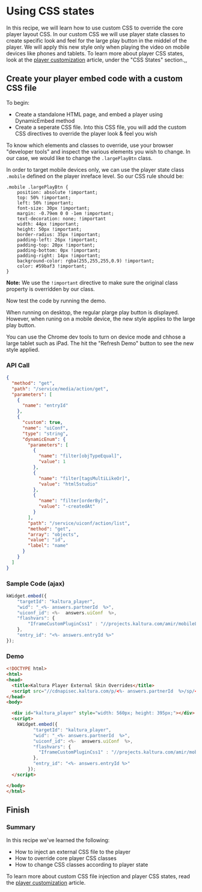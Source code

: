 <!--METADATA
{
  "icon": "eye",
  "sortOrder": 80,
  "tags": [
    "css",
    "player",
    "state",
    "mobile",
    "button",
    "style",
    "media"
  ],
  "keywords": [
    "css",
    "player",
    "state",
    "mobile",
    "button",
    "style"
  ],
  "summary": "Set different large play button between mobile and desktop - Using CSS States"
}
-->

# Using CSS states
In this recipe, we will learn how to use custom CSS to override the core player layout CSS. 
In our custom CSS we will use player state classes to create specific look and feel for the large play button in the middel of the player. 
We will apply this new style only when playing the video on mobile devices like phones and tablets.
To learn more about player CSS states, look at the [player customization](https://vpaas.kaltura.com/documentation/04_Web-Video-Player/Player-Customization.html) article, under the "CSS States" section.,,

## Create your player embed code with a custom CSS file
To begin:
* Create a standalone HTML page, and embed a player using DynamicEmbed method
* Create a seperate CSS file. Into this CSS file, you will add the custom CSS directives to override the player look & feel you wish

To know which elements and classes to override, use your browser "developer tools" and inspect the various elements you wish to change.  In our case, we would like to change the ```.largePlayBtn``` class.

In order to target mobile devices only, we can use the player state class ```.mobile``` defined on the player inreface level. So our CSS rule should be:

```
.mobile .largePlayBtn {
	position: absolute !important;
	top: 50% !important;
	left: 50% !important;
	font-size: 30px !important;
	margin: -0.79em 0 0 -1em !important;
	text-decoration: none; !important
	width: 44px !important;
	height: 50px !important;
	border-radius: 35px !important;
	padding-left: 26px !important;
	padding-top: 20px !important;	
	padding-bottom: 0px !important;
	padding-right: 14px !important;
	background-color: rgba(255,255,255,0.9) !important; 
	color: #59baf3 !important;
}
```
**Note:** We use the ```!important``` directive to make sure the original class property is overridden by our class.

Now test the code by running the demo. 

When running on desktop, the regular plarge play button is displayed. However, when runing on a mobile device, the new style applies to the large play button. 

You can use the Chrome dev tools to turn on device mode and chhose a large tablet such as iPad. The hit the "Refresh Demo" button to see the new style applied.

### API Call
```json
{
  "method": "get",
  "path": "/service/media/action/get",
  "parameters": [
    {
      "name": "entryId"
    },
    {
      "custom": true,
      "name": "uiConf",
      "type": "string",
      "dynamicEnum": {
        "parameters": [
          {
            "name": "filter[objTypeEqual]",
            "value": 1
          },
          {
            "name": "filter[tagsMultiLikeOr]",
            "value": "html5studio"
          },
          {
            "name": "filter[orderBy]",
            "value": "-createdAt"
          }
        ],
        "path": "/service/uiconf/action/list",
        "method": "get",
        "array": "objects",
        "value": "id",
        "label": "name"
      }
    }
  ]
}
```
### Sample Code (ajax)
```javascript
kWidget.embed({
	"targetId": "kaltura_player",
	"wid": "_<%- answers.partnerId  %>",
	"uiconf_id": <%-  answers.uiConf  %>,
	"flashvars": {
		"IframeCustomPluginCss1" : "//projects.kaltura.com/amir/mobileLargeButton.css"
	},
	"entry_id": "<%- answers.entryId %>"
});
```
### Demo
```html
<!DOCTYPE html>
<html>
<head>
  <title>Kaltura Player External Skin Overrides</title>
  <script src="//cdnapisec.kaltura.com/p/<%- answers.partnerId  %>/sp/<%- answers.partnerId  %>00/embedIframeJs/uiconf_id/<%-  answers.uiConf  %>/partner_id/<%- answers.partnerId  %>"></script>
</head>
<body>

  <div id="kaltura_player" style="width: 560px; height: 395px;"></div>
  <script>
    kWidget.embed({
          "targetId": "kaltura_player",
          "wid": "_<%- answers.partnerId  %>",
          "uiconf_id": <%-  answers.uiConf  %>,
          "flashvars": {
            "IframeCustomPluginCss1" : "//projects.kaltura.com/amir/mobileLargeButton.css"
          },
          "entry_id": "<%- answers.entryId %>"
        });
  </script>

</body>
</html>
```

## Finish

### Summary
In this recipe we've learned the following:

* How to inject an external CSS file to the player
* How to override core player CSS classes
* How to change CSS classes according to player state

To learn more about custom CSS file injection and player CSS states, read the [player customization](https://vpaas.kaltura.com/documentation/04_Web-Video-Player/Player-Customization.html) article.
